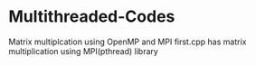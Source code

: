 # Multithreaded-Codes
Matrix multiplcation using OpenMP and MPI
first.cpp has matrix multiplication using MPI(pthread) library
